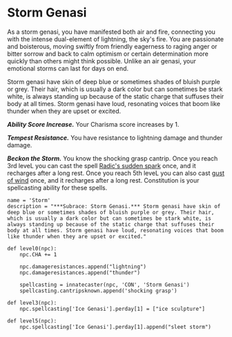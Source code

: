 # Storm Genasi
As a storm genasi, you have manifested both air and fire, connecting you with the intense dual-element of lightning, the sky's fire. You are passionate and boisterous, moving swiftly from friendly eagerness to raging anger or bitter sorrow and back to calm optimism or certain determination more quickly than others might think possible. Unlike an air genasi, your emotional storms can last for days on end.

Storm genasi have skin of deep blue or sometimes shades of bluish purple or grey. Their hair, which is usually a dark color but can sometimes be stark white, is always standing up because of the static charge that suffuses their body at all times. Storm genasi have loud, resonating voices that boom like thunder when they are upset or excited.

***Ability Score Increase.*** Your Charisma score increases by 1.

***Tempest Resistance.*** You have resistance to lightning damage and thunder damage.

***Beckon the Storm.*** You know the shocking grasp cantrip. Once you reach 3rd leveL you can cast the spell [Radic's sudden spark](../../Magic/Spells/radics-sudden-spark.md) once, and it recharges after a long rest. Once you reach 5th leveL you can also cast [gust of wind](../../Magic/Spells/gust-of-wind.md) once, and it recharges after a long rest. Constitution is your spellcasting ability for these spells.

```
name = 'Storm'
description = "***Subrace: Storm Genasi.*** Storm genasi have skin of deep blue or sometimes shades of bluish purple or grey. Their hair, which is usually a dark color but can sometimes be stark white, is always standing up because of the static charge that suffuses their body at all times. Storm genasi have loud, resonating voices that boom like thunder when they are upset or excited."

def level0(npc):
    npc.CHA += 1

    npc.damageresistances.append("lightning")
    npc.damageresistances.append("thunder")

    spellcasting = innatecaster(npc, 'CON', 'Storm Genasi')
    spellcasting.cantripsknown.append('shocking grasp')

def level3(npc):
    npc.spellcasting['Ice Genasi'].perday[1] = ["ice sculpture"]

def level5(npc):
    npc.spellcasting['Ice Genasi'].perday[1].append("sleet storm")
```
